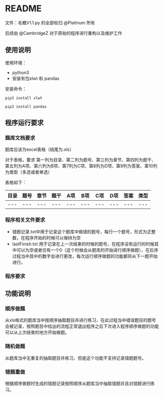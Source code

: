 # README

文件：毛概V1.1.py 的全部权归 @Platinum 所有

后续由 @CambridgeZ 对于原始的程序进行重构以及维护工作

## 使用说明

使用环境：
+ python3
+ 安装有包xlwt 和 pandas

安装命令：
```shell
pip3 install xlwt
```

```shell
pip3 install pandas
```

## 程序运行要求
### 题库文档要求
题库应该为excel表格（结尾为.xls）

对于表格，要求 第一列为目录、第二列为题号、第三列为章节、第四列为题干、第五列为A项、第六列为B项、第7列为C项、第8列为D项、第9列为答案、第10列为类型（多选或者单选）

表格如下：

| 目录 | 题号 | 章节 | 题干 | A项 | B项 | C项 | D项 | 答案 | 类型 |
| --- | --- | --- | --- | --- | --- | --- | --- | --- | --- |
| --- | --- | --- | --- | --- | --- | --- | --- | --- | --- |

### 程序相关文件要求

+ 错题记录.txt中用于记录这个题库中做错的题号，每行一个题号，形式为正整数，在程序开始的时候可以保持为空
+ lastFinish.txt 用于记录在上一次结束的时候的题号，在程序没有运行的时候其中可以为空或者仅有一个0（这个时候会从题库的开始进行顺序做题），在后序过程当中其中的数字会进行更改，每次运行顺序做题的功能都将从下一题开始进行。

### 程序要求




## 功能说明
### 顺序做题
从xls格式的题库当中按顺序抽取题目并进行练习，在此过程当中错误题目的题号会被记录，按照题目中给出的流程正常退出程序之后下次进入程序顺序做题的功能可以从上次结束的地方开始做题。

### 随机做题
从题库当中无重复的抽取题目并练习，但是这个功能不支持记录错题题号。

### 错题重做
根据顺序做题时生成的错题记录按照顺序从题库当中抽取错题并且对错题进行练习。


